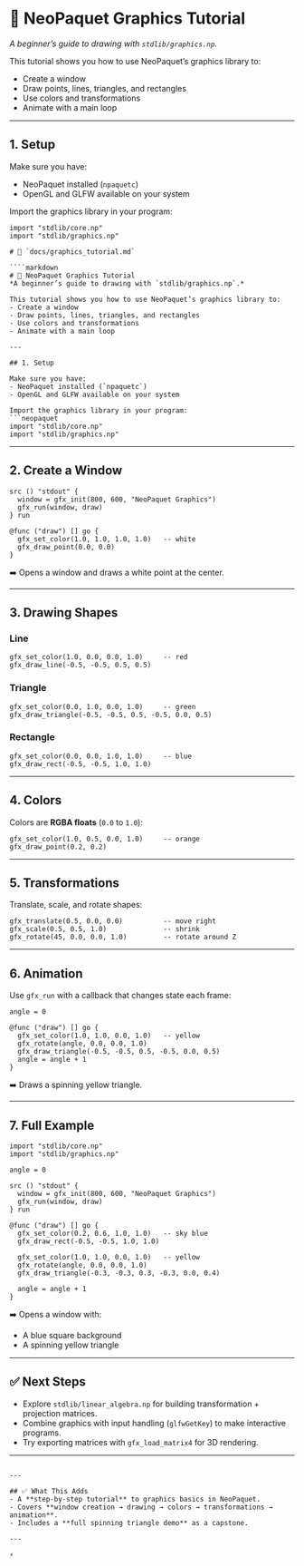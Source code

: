 # 🎨 NeoPaquet Graphics Tutorial
*A beginner’s guide to drawing with `stdlib/graphics.np`.*

This tutorial shows you how to use NeoPaquet’s graphics library to:
- Create a window  
- Draw points, lines, triangles, and rectangles  
- Use colors and transformations  
- Animate with a main loop  

---

## 1. Setup

Make sure you have:
- NeoPaquet installed (`npaquetc`)  
- OpenGL and GLFW available on your system  

Import the graphics library in your program:
```neopaquet
import "stdlib/core.np"
import "stdlib/graphics.np"

# 📂 `docs/graphics_tutorial.md`

````markdown
# 🎨 NeoPaquet Graphics Tutorial
*A beginner’s guide to drawing with `stdlib/graphics.np`.*

This tutorial shows you how to use NeoPaquet’s graphics library to:
- Create a window  
- Draw points, lines, triangles, and rectangles  
- Use colors and transformations  
- Animate with a main loop  

---

## 1. Setup

Make sure you have:
- NeoPaquet installed (`npaquetc`)  
- OpenGL and GLFW available on your system  

Import the graphics library in your program:
```neopaquet
import "stdlib/core.np"
import "stdlib/graphics.np"
````

---

## 2. Create a Window

```neopaquet
src () "stdout" {
  window = gfx_init(800, 600, "NeoPaquet Graphics")
  gfx_run(window, draw)
} run

@func ("draw") [] go {
  gfx_set_color(1.0, 1.0, 1.0, 1.0)   -- white
  gfx_draw_point(0.0, 0.0)
}
```

➡️ Opens a window and draws a white point at the center.

---

## 3. Drawing Shapes

### Line

```neopaquet
gfx_set_color(1.0, 0.0, 0.0, 1.0)     -- red
gfx_draw_line(-0.5, -0.5, 0.5, 0.5)
```

### Triangle

```neopaquet
gfx_set_color(0.0, 1.0, 0.0, 1.0)     -- green
gfx_draw_triangle(-0.5, -0.5, 0.5, -0.5, 0.0, 0.5)
```

### Rectangle

```neopaquet
gfx_set_color(0.0, 0.0, 1.0, 1.0)     -- blue
gfx_draw_rect(-0.5, -0.5, 1.0, 1.0)
```

---

## 4. Colors

Colors are **RGBA floats** (`0.0` to `1.0`):

```neopaquet
gfx_set_color(1.0, 0.5, 0.0, 1.0)     -- orange
gfx_draw_point(0.2, 0.2)
```

---

## 5. Transformations

Translate, scale, and rotate shapes:

```neopaquet
gfx_translate(0.5, 0.0, 0.0)          -- move right
gfx_scale(0.5, 0.5, 1.0)              -- shrink
gfx_rotate(45, 0.0, 0.0, 1.0)         -- rotate around Z
```

---

## 6. Animation

Use `gfx_run` with a callback that changes state each frame:

```neopaquet
angle = 0

@func ("draw") [] go {
  gfx_set_color(1.0, 1.0, 0.0, 1.0)   -- yellow
  gfx_rotate(angle, 0.0, 0.0, 1.0)
  gfx_draw_triangle(-0.5, -0.5, 0.5, -0.5, 0.0, 0.5)
  angle = angle + 1
}
```

➡️ Draws a spinning yellow triangle.

---

## 7. Full Example

```neopaquet
import "stdlib/core.np"
import "stdlib/graphics.np"

angle = 0

src () "stdout" {
  window = gfx_init(800, 600, "NeoPaquet Graphics")
  gfx_run(window, draw)
} run

@func ("draw") [] go {
  gfx_set_color(0.2, 0.6, 1.0, 1.0)   -- sky blue
  gfx_draw_rect(-0.5, -0.5, 1.0, 1.0)

  gfx_set_color(1.0, 1.0, 0.0, 1.0)   -- yellow
  gfx_rotate(angle, 0.0, 0.0, 1.0)
  gfx_draw_triangle(-0.3, -0.3, 0.3, -0.3, 0.0, 0.4)

  angle = angle + 1
}
```

➡️ Opens a window with:

* A blue square background
* A spinning yellow triangle

---

## ✅ Next Steps

* Explore `stdlib/linear_algebra.np` for building transformation + projection matrices.
* Combine graphics with input handling (`glfwGetKey`) to make interactive programs.
* Try exporting matrices with `gfx_load_matrix4` for 3D rendering.

---

```

---

## ✅ What This Adds
- A **step-by-step tutorial** to graphics basics in NeoPaquet.  
- Covers **window creation → drawing → colors → transformations → animation**.  
- Includes a **full spinning triangle demo** as a capstone.  

---

⚡ 
